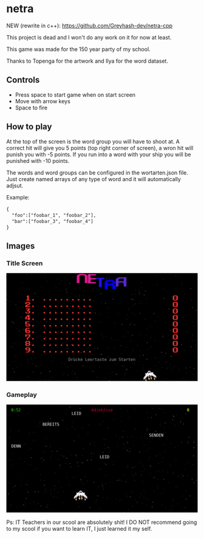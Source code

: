# netra
NEW (rewrite in c++): https://github.com/Greyhash-dev/netra-cpp

This project is dead and I won't do any work on it for now at least.

This game was made for the 150 year party of my school.

Thanks to Topenga for the artwork and Ilya for the word dataset.

## Controls
- Press space to start game when on start screen
- Move with arrow keys
- Space to fire

## How to play
At the top of the screen is the word group you will have to shoot at.
A correct hit will give you 5 points (top right corner of screen), a wron hit will punish you with -5 points.
If you run into a word with your ship you will be punished with -10 points.

The words and word groups can be configured in the wortarten.json file. Just create named arrays of any type of word and it will automatically adjsut.

Example:
```
{
  "foo":["foobar_1", "foobar_2"],
  "bar":["foobar_3", "foobar_4"]
}
```

## Images

### Title Screen
<img title="Title Screen" src="/images/titlescreen.png">

### Gameplay
<img title="Gameplay" src="/images/gameplay.png">

Ps: IT Teachers in our scool are absolutely shit! I DO NOT recommend going to my scool if you want to learn IT, I just learned it my self.

